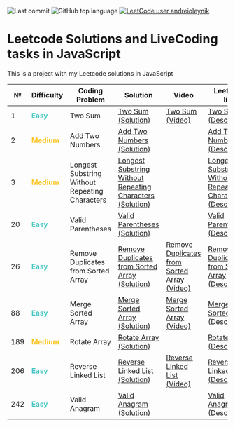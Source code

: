 ![Last commit](https://img.shields.io/github/last-commit/a-oleynik/leetcode-js?style=for-the-badge&color=9cf&logo=git)
![GitHub top language](https://img.shields.io/github/languages/top/a-oleynik/leetcode-js?style=for-the-badge&color=blue)
[![LeetCode user andreioleynik](https://img.shields.io/badge/dynamic/json?style=for-the-badge&labelColor=black&color=%23ffa116&label=Solved&query=solvedOverTotal&url=https%3A%2F%2Fleetcode-badge.vercel.app%2Fapi%2Fusers%2Fandreioleynik&logo=leetcode&logoColor=yellow)](https://leetcode.com/u/andreioleynik/)

# Leetcode Solutions and LiveCoding tasks in JavaScript

This is a project with my Leetcode solutions in JavaScript

| №   | Difficulty                                     | Coding Problem                                 | Solution                                                                                                                                                               | Video                                                                                      | Leetcode link                                                                                                                                             |
|-----|------------------------------------------------|------------------------------------------------|------------------------------------------------------------------------------------------------------------------------------------------------------------------------|--------------------------------------------------------------------------------------------|-----------------------------------------------------------------------------------------------------------------------------------------------------------|
| 1   | <span style="color:#46c6c2"> **Easy**</span>   | Two Sum                                        | [Two Sum (Solution)](https://github.com/a-oleynik/leetcode-js/blob/main/leetcode/twoSum.js)                                                                            | [Two Sum (Video)](https://www.youtube.com/watch?v=LqTXYjs2Hs8)                             | [Two Sum  (Description)](https://leetcode.com/problems/two-sum/description/)                                                                              |
| 2   | <span style="color:#fac31d"> **Medium**</span> | Add Two Numbers                                | [Add Two Numbers (Solution)](https://github.com/a-oleynik/leetcode-js/blob/main/leetcode/addTwoNumbers.js)                                                             |                                                                                            | [Add Two Numbers (Description)](https://leetcode.com/problems/add-two-numbers/description/)                                                               |
| 3   | <span style="color:#fac31d"> **Medium**</span> | Longest Substring Without Repeating Characters | [Longest Substring Without Repeating Characters (Solution)](https://github.com/a-oleynik/leetcode-js/blob/main/leetcode/longestSubstringWithoutRepeatingCharacters.js) |                                                                                            | [Longest Substring Without Repeating Characters (Description)](https://leetcode.com/problems/longest-substring-without-repeating-characters/description/) |
| 20  | <span style="color:#46c6c2"> **Easy**</span>   | Valid Parentheses                              | [Valid Parentheses (Solution)](https://github.com/a-oleynik/leetcode-js/blob/main/leetcode/validParentheses.js)                                                        |                                                                                            | [Valid Parentheses (Description)](https://leetcode.com/problems/valid-parentheses/description/)                                                           |
| 26  | <span style="color:#46c6c2"> **Easy**</span>   | Remove Duplicates from Sorted Array            | [Remove Duplicates from Sorted Array (Solution)](https://github.com/a-oleynik/leetcode-js/blob/main/leetcode/removeDuplicatesFromSortedArray.js)                       | [Remove Duplicates from Sorted Array (Video)](https://www.youtube.com/watch?v=e0Ryf0Eh7w4) | [Remove Duplicates from Sorted Array (Description)](https://leetcode.com/problems/remove-duplicates-from-sorted-array/description/)                       |
| 88  | <span style="color:#46c6c2"> **Easy**</span>   | Merge Sorted Array                             | [Merge Sorted Array (Solution)](https://github.com/a-oleynik/leetcode-js/blob/main/leetcode/mergeSortedArray.js)                                                       | [Merge Sorted Array (Video)](https://www.youtube.com/watch?v=yOGNksVdVFM)                  | [Merge Sorted Array (Description)](https://leetcode.com/problems/merge-sorted-array/description/)                                                         |
| 189 | <span style="color:#fac31d"> **Medium**</span> | Rotate Array                                   | [Rotate Array (Solution)](https://github.com/a-oleynik/leetcode-js/blob/main/leetcode/rotateArray.js)                                                                  |                                                                                            | [Rotate Array (Description)](https://leetcode.com/problems/rotate-array/description/)                                                                     |
| 206 | <span style="color:#46c6c2"> **Easy**</span>   | Reverse Linked List                            | [Reverse Linked List (Solution)](https://github.com/a-oleynik/leetcode-js/blob/main/leetcode/reverseLinkedList.js)                                                     | [Reverse Linked List (Video)](https://www.youtube.com/watch?v=dptZzSSOOcU)                 | [Reverse Linked List (Description)](https://leetcode.com/problems/reverse-linked-list/description/)                                                       |
| 242 | <span style="color:#46c6c2"> **Easy**</span>   | Valid Anagram                                  | [Valid Anagram (Solution)](https://github.com/a-oleynik/leetcode-js/blob/main/leetcode/validAnagram.js)                                                                |                                                                                            | [Valid Anagram (Description)](https://leetcode.com/problems/valid-anagram/description/)                                                                   |
